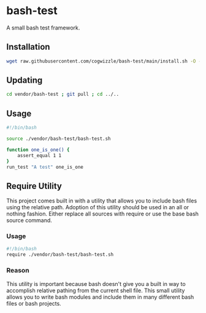 # bash-test
A small bash test framework.

## Installation

```bash
wget raw.githubusercontent.com/cogwizzle/bash-test/main/install.sh -O - | bash
```

## Updating
```bash
cd vendor/bash-test ; git pull ; cd ../..
```

## Usage
```bash
#!/bin/bash

source ./vendor/bash-test/bash-test.sh

function one_is_one() {
    assert_equal 1 1
}
run_test "A test" one_is_one
```

## Require Utility
This project comes built in with a utility that allows you to include bash
files using the relative path. Adoption of this utility should be used in an
all or nothing fashion. Either replace all sources with require or use the base
bash source command.

### Usage
```bash
#!/bin/bash
require ./vendor/bash-test/bash-test.sh
```

### Reason
This utility is important because bash doesn't give you a built in way to
accomplish relative pathing from the current shell file. This small utility
allows you to write bash modules and include them in many different bash files
or bash projects.
